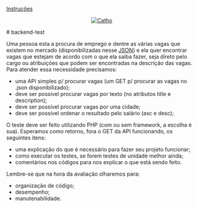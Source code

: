 
[Instruções](INSTRUCTIONS.md)

<p align="center">
  <a href="http://www.catho.com.br">
      <img src="http://static.catho.com.br/svg/site/logoCathoB2c.svg" alt="Catho"/>
  </a>
</p>
# backend-test

Uma pessoa esta a procura de emprego e dentre as várias vagas que existem no mercado (disponibilizadas nesse <a href="https://github.com/catho/backend-test/blob/master/vagas.json">JSON</a>) e ela quer encontrar vagas que estejam de acordo com o que ela saiba fazer, seja direto pelo cargo ou atribuições que podem ser encontradas na descrição das vagas. Para atender essa necessidade precisamos:

- uma API simples p/ procurar vagas (um GET p/ procurar as vagas no .json disponibilizado);
- deve ser possível procurar vagas por texto (no atributos title e description);
- deve ser possível procurar vagas por uma cidade;
- deve ser possível ordenar o resultado pelo salário (asc e desc);

O teste deve ser feito utilizando PHP (com ou sem framework, a escolha é sua). Esperamos como retorno, fora o GET da API funcionando, os seguintes itens:

- uma explicação do que é necessário para fazer seu projeto funcionar;
- como executar os testes, se forem testes de unidade melhor ainda;
- comentários nos códigos para nos explicar o que está sendo feito.

Lembre-se que na hora da avaliação olharemos para:

- organização de código;
- desempenho;
- manutenabilidade.
